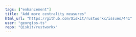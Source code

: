 ```yaml
---
tags: ["enhancement"]
title: "Add more centrality measures"
html_url: "https://github.com/Qiskit/rustworkx/issues/441"
user: "georgios-ts"
repo: "Qiskit/rustworkx"
---
```


